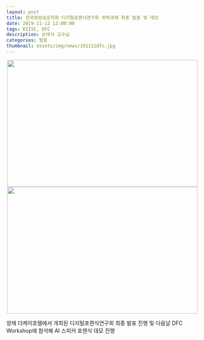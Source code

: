 ```yaml
---
layout: post
title: 한국정보보호학회 디지털포렌식연구회 위탁과제 최종 발표 및 데모
date: 2019-11-12 12:00:00
tags: KIISC, DFC
description: 손태식 교수님
categories: 발표
thumbnail: assets/img/news/191112dfc.jpg
---
```


<img class="img-responsive img-centered" src="img/news/191112dfc.jpg" alt="" width="500" height="333" style="margin-left: auto; margin-right: auto; display: block;">
<img class="img-responsive img-centered" src="img/news/191113dfc.jpg" alt="" width="500" height="333" style="margin-left: auto; margin-right: auto; display: block;">
<p>양재 더케이호텔에서 개최된 디지털포렌식연구회 최종 발표 진행 및 다음날 DFC Workshop에 참석해 AI 스피커 포렌식 데모 진행</p>